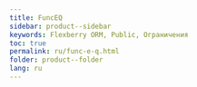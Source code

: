 ```yaml
---
title: FuncEQ
sidebar: product--sidebar
keywords: Flexberry ORM, Public, Ограничения
toc: true
permalink: ru/func-e-q.html
folder: product--folder
lang: ru
---
```


